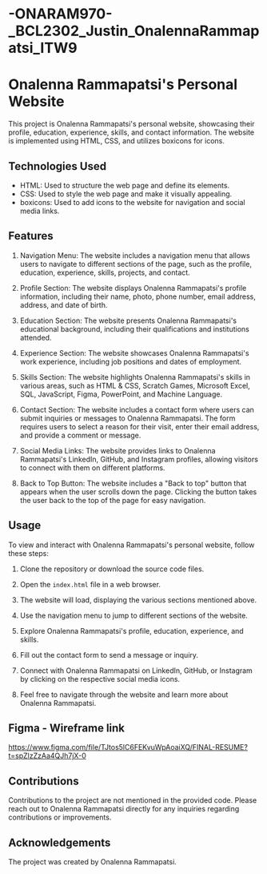 # -ONARAM970-_BCL2302_Justin_OnalennaRammapatsi_ITW9

# Onalenna Rammapatsi's Personal Website

This project is Onalenna Rammapatsi's personal website, showcasing their profile, education, experience, skills, and contact information. The website is implemented using HTML, CSS, and utilizes boxicons for icons.

## Technologies Used

- HTML: Used to structure the web page and define its elements.
- CSS: Used to style the web page and make it visually appealing.
- boxicons: Used to add icons to the website for navigation and social media links.

## Features

1. Navigation Menu: The website includes a navigation menu that allows users to navigate to different sections of the page, such as the profile, education, experience, skills, projects, and contact.

2. Profile Section: The website displays Onalenna Rammapatsi's profile information, including their name, photo, phone number, email address, address, and date of birth.

3. Education Section: The website presents Onalenna Rammapatsi's educational background, including their qualifications and institutions attended.

4. Experience Section: The website showcases Onalenna Rammapatsi's work experience, including job positions and dates of employment.

5. Skills Section: The website highlights Onalenna Rammapatsi's skills in various areas, such as HTML & CSS, Scratch Games, Microsoft Excel, SQL, JavaScript, Figma, PowerPoint, and Machine Language.

6. Contact Section: The website includes a contact form where users can submit inquiries or messages to Onalenna Rammapatsi. The form requires users to select a reason for their visit, enter their email address, and provide a comment or message.

7. Social Media Links: The website provides links to Onalenna Rammapatsi's LinkedIn, GitHub, and Instagram profiles, allowing visitors to connect with them on different platforms.

8. Back to Top Button: The website includes a "Back to top" button that appears when the user scrolls down the page. Clicking the button takes the user back to the top of the page for easy navigation.

## Usage

To view and interact with Onalenna Rammapatsi's personal website, follow these steps:

1. Clone the repository or download the source code files.

2. Open the `index.html` file in a web browser.

3. The website will load, displaying the various sections mentioned above.

4. Use the navigation menu to jump to different sections of the website.

5. Explore Onalenna Rammapatsi's profile, education, experience, and skills.

6. Fill out the contact form to send a message or inquiry.

7. Connect with Onalenna Rammapatsi on LinkedIn, GitHub, or Instagram by clicking on the respective social media icons.

8. Feel free to navigate through the website and learn more about Onalenna Rammapatsi.

## Figma - Wireframe link

https://www.figma.com/file/TJtos5lC6FEKvuWpAoaiXQ/FINAL-RESUME?t=spZlzZzAa4QJh7jX-0

## Contributions

Contributions to the project are not mentioned in the provided code. Please reach out to Onalenna Rammapatsi directly for any inquiries regarding contributions or improvements.

## Acknowledgements

The project was created by Onalenna Rammapatsi.
